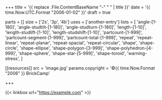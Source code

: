 +++
title = '{{ replace .File.ContentBaseName "-" " " | title }}'
date  = '{{ time.Now.UTC.Format "2006-01-02" }}'
draft = true

parts = []
size  = ['2s', '3p', '4b']
uses  = ['another-entry']
lists = [
  'angle-[1-180]', 'angle-studtilt-[1-180]', 'angle-studturn-[1-180]',
  'length-[1-10]', 'length-studlift-[1-10]', 'length-studshift-[1-10]',
  'partcount-[1-999]', 'partcount-segment-[1-999]', 'partcount-total-[1-999]',
  'repeat', 'repeat-linear', 'repeat-planar', 'repeat-spacial', 'repeat-circular',
  'shape', 'shape-circle', 'shape-ellipse', 'shape-polygon-[3-999]', 'shape-polyhedron-[4-999]', 'shape-sphere', 'shape-star-[5-999]', 'shape-toroid',
  'warning-stress',
]

[[resources]]
src              = 'image.jpg'
params.copyright = '©{{ time.Now.Format "2006" }} BrickCamp'

+++

{{< linkbox url="https://example.com" >}}
